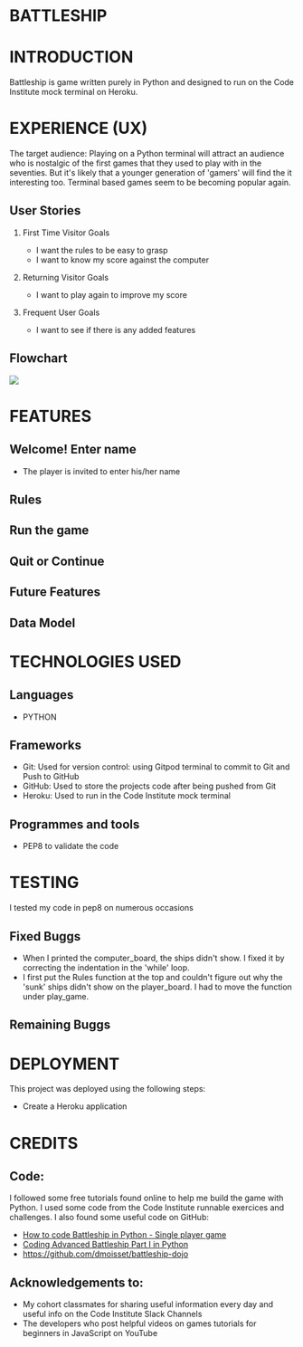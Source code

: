 

<h1 text-align="center">BATTLESHIP</h1>

<!-- Click on [Battleship](https://annickrynne.github.io/Battleship/) to access the live project. -->


# INTRODUCTION
Battleship is game written purely in Python and designed to run on the Code Institute mock terminal on Heroku.

# EXPERIENCE (UX)
The target audience: Playing on a Python terminal will attract an audience who is nostalgic of the first games that they used to play with in the seventies. But it's likely that a younger generation of 'gamers' will find the it interesting too. Terminal based games seem to be becoming popular again.

## User Stories
1. First Time Visitor Goals
   - I want the rules to be easy to grasp
   - I want to know my score against the computer

2. Returning Visitor Goals
   - I want to play again to improve my score
    
3. Frequent User Goals
   - I want to see if there is any added features

## Flowchart

![ ](https://lucid.app/lucidchart/bd951b44-92b4-4389-91be-4ffcc3baac01/edit?invitationId=inv_9597ba94-0515-4d8b-957f-1fbedd6b8c2b)



# FEATURES


## Welcome! Enter name

- The player is invited to enter his/her name

<!-- ![ ](welcome.png) -->


## Rules
## Run the game
## Quit or Continue
## Future Features
## Data Model

# TECHNOLOGIES USED
## Languages
- PYTHON


## Frameworks
<ul>
      <li>Git: Used for version control: using Gitpod terminal to commit to Git  and Push to GitHub</li>
      <li>GitHub: Used to store the projects code after being pushed from Git</li>
      <li>Heroku: Used to run in the Code Institute mock terminal</li>
</ul>

## Programmes and tools
- PEP8 to validate the code

# TESTING
I tested my code in pep8 on numerous occasions
<!-- ![ ](docs/pep8.png) -->

## Fixed Buggs
- When I printed the computer_board, the ships didn't show. I fixed it by correcting the indentation in the 'while' loop.
- I first put the Rules function at the top and couldn't figure out why the 'sunk' ships didn't show on the player_board. I had to move the function under play_game.

## Remaining Buggs



# DEPLOYMENT
This project was deployed using the following steps:<br>
<ul>
   <li>Create a Heroku application</li>
   
</ul>

# CREDITS
## Code:
I followed some free tutorials found online to help me build the game with Python. I used some code from the Code Institute runnable exercices and challenges. I also found some useful code on GitHub:

   - [How to code Battleship in Python - Single player game](https://www.youtube.com/watch?v=tF1WRCrd_HQ)
   - [Coding Advanced Battleship Part I in Python](https://www.youtube.com/watch?v=xz9GrOwQ_5E)
   - https://github.com/dmoisset/battleship-dojo

## Acknowledgements to: 
- My cohort classmates for sharing useful information every day and useful info on the Code Institute Slack Channels
- The developers who post helpful videos on games tutorials for beginners in JavaScript on YouTube